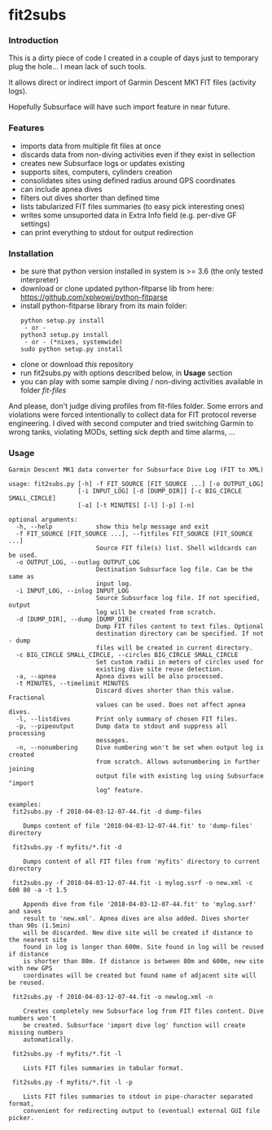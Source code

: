 # fit2subs

### Introduction

This is a dirty piece of code I created in a couple of days
just to temporary plug the hole... I mean lack of such tools.

It allows direct or indirect import of Garmin Descent MK1 
FIT files (activity logs). 

Hopefully Subsurface will have such import feature in near future.

### Features

 - imports data from multiple fit files at once
 - discards data from non-diving activities even if they exist in sellection
 - creates new Subsurface logs or updates existing 
 - supports sites, computers, cylinders creation 
 - consolidates sites using defined radius around GPS coordinates 
 - can include apnea dives
 - filters out dives shorter than defined time 
 - lists tabularized FIT files summaries (to easy pick interesting ones)
 - writes some unsuported data in Extra Info field (e.g. per-dive GF settings)
 - can print everything to stdout for output redirection

### Installation

 - be sure that python version installed in system is >= 3.6 (the only tested interpreter)
 - download or clone updated python-fitparse lib from here:
    https://github.com/xplwowi/python-fitparse
 - install python-fitparse library from its main folder:
   ```
   python setup.py install
    - or -
   python3 setup.py install
    - or - (*nixes, systemwide)
   sudo python setup.py install
   ```
 - clone or download *this* repository
 - run fit2subs.py with options described below, in **Usage** section
 - you can play with some sample diving / non-diving activities available in folder *fit-files*

And please, don't judge diving profiles from fit-files folder. 
Some errors and violations were forced intentionally to collect data
for FIT protocol reverse engineering. I dived with second
computer and tried switching Garmin to wrong tanks, violating MODs,
setting sick depth and time alarms, ...


### Usage

```
Garmin Descent MK1 data converter for Subsurface Dive Log (FIT to XML)

usage: fit2subs.py [-h] -f FIT_SOURCE [FIT_SOURCE ...] [-o OUTPUT_LOG]
                   [-i INPUT_LOG] [-d [DUMP_DIR]] [-c BIG_CIRCLE SMALL_CIRCLE]
                   [-a] [-t MINUTES] [-l] [-p] [-n]

optional arguments:
  -h, --help            show this help message and exit
  -f FIT_SOURCE [FIT_SOURCE ...], --fitfiles FIT_SOURCE [FIT_SOURCE ...]
                        Source FIT file(s) list. Shell wildcards can be used.
  -o OUTPUT_LOG, --outlog OUTPUT_LOG
                        Destination Subsurface log file. Can be the same as
                        input log.
  -i INPUT_LOG, --inlog INPUT_LOG
                        Source Subsurface log file. If not specified, output
                        log will be created from scratch.
  -d [DUMP_DIR], --dump [DUMP_DIR]
                        Dump FIT files content to text files. Optional
                        destination directory can be specified. If not - dump
                        files will be created in current directory.
  -c BIG_CIRCLE SMALL_CIRCLE, --circles BIG_CIRCLE SMALL_CIRCLE
                        Set custom radii in meters of circles used for
                        existing dive site reuse detection.
  -a, --apnea           Apnea dives will be also processed.
  -t MINUTES, --timelimit MINUTES
                        Discard dives shorter than this value. Fractional
                        values can be used. Does not affect apnea dives.
  -l, --listdives       Print only summary of chosen FIT files.
  -p, --pipeoutput      Dump data to stdout and suppress all processing
                        messages.
  -n, --nonumbering     Dive numbering won't be set when output log is created
                        from scratch. Allows autonumbering in further joining
                        output file with existing log using Subsurface "import
                        log" feature.

examples:
 fit2subs.py -f 2018-04-03-12-07-44.fit -d dump-files

    Dumps content of file '2018-04-03-12-07-44.fit' to 'dump-files' directory

 fit2subs.py -f myfits/*.fit -d

    Dumps content of all FIT files from 'myfits' directory to current directory

 fit2subs.py -f 2018-04-03-12-07-44.fit -i mylog.ssrf -o new.xml -c 600 80 -a -t 1.5

    Appends dive from file '2018-04-03-12-07-44.fit' to 'mylog.ssrf' and saves
    result to 'new.xml'. Apnea dives are also added. Dives shorter than 90s (1.5min)
    will be discarded. New dive site will be created if distance to the nearest site
    found in log is longer than 600m. Site found in log will be reused if distance
    is shorter than 80m. If distance is between 80m and 600m, new site with new GPS
    coordinates will be created but found name of adjacent site will be reused.

 fit2subs.py -f 2018-04-03-12-07-44.fit -o newlog.xml -n

    Creates completely new Subsurface log from FIT files content. Dive numbers won't
    be created. Subsurface 'import dive log' function will create missing numbers
    automatically.

 fit2subs.py -f myfits/*.fit -l

    Lists FIT files summaries in tabular format.

 fit2subs.py -f myfits/*.fit -l -p

    Lists FIT files summaries to stdout in pipe-character separated format, 
    convenient for redirecting output to (eventual) external GUI file picker.
```
